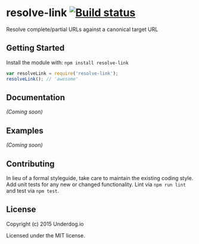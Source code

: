 # resolve-link [![Build status](https://travis-ci.org/underdogio/resolve-link.png?branch=master)](https://travis-ci.org/underdogio/resolve-link)

Resolve complete/partial URLs against a canonical target URL

## Getting Started
Install the module with: `npm install resolve-link`

```js
var resolveLink = require('resolve-link');
resolveLink(); // 'awesome'
```

## Documentation
_(Coming soon)_

## Examples
_(Coming soon)_

## Contributing
In lieu of a formal styleguide, take care to maintain the existing coding style. Add unit tests for any new or changed functionality. Lint via `npm run lint` and test via `npm test`.

## License
Copyright (c) 2015 Underdog.io

Licensed under the MIT license.

